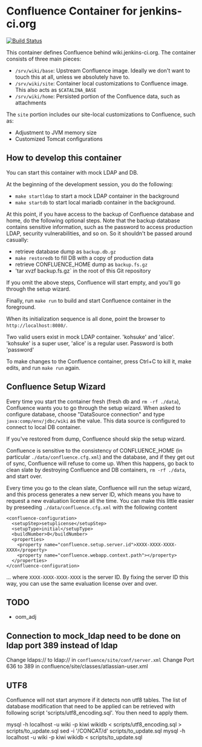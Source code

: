 # Confluence Container for jenkins-ci.org
[![Build Status](http://ci.jenkins-ci.org/buildStatus/icon?job=infra_confluence)](http://ci.jenkins-ci.org/view/Infrastructure/job/infra_confluence/)

This container defines Confluence behind wiki.jenkins-ci.org.
The container consists of three main pieces:

* `/srv/wiki/base`: Upstream Confluence image. Ideally we don't want to touch this at all, unless we absolutely have to.
* `/srv/wiki/site`: Container local customizations to Confluence image. This also acts as `$CATALINA_BASE`
* `/srv/wiki/home`: Persisted portion of the Confluence data, such as attachments

The `site` portion includes our site-local customizations to Confluence, such as:

* Adjustment to JVM memory size
* Customized Tomcat configurations

## How to develop this container
You can start this container with mock LDAP and DB.

At the beginning of the development session, you do the following:

* `make startldap` to start a mock LDAP container in the background
* `make startdb` to start local mariadb container in the background.

At this point, if you have access to the backup of Confluence database and home, do the following optional steps.
Note that the backup database contains sensitive information, such as the password to access production LDAP,
security vulnerabilities, and so on. So it shouldn't be passed around casually:

* retrieve database dump as `backup.db.gz`
* `make restoredb` to fill DB with a copy of production data
* retrieve CONFLUENCE_HOME dump as `backup.fs.gz`
* 'tar xvzf backup.fs.gz` in the root of this Git repository

If you omit the above steps, Confluence will start empty, and you'll go through the setup wizard.

Finally, run `make run` to build and start Confluence container in the foreground.

When its initialization sequence is all done, point the browser to `http://localhost:8080/`.

Two valid users exist in mock LDAP container. 'kohsuke' and 'alice'.
'kohsuke' is a super user, 'alice' is a regular user. Password is both 'password'

To make changes to the Confluence container, press Ctrl+C to kill it,
make edits, and run `make run` again.

## Confluence Setup Wizard

Every time you start the container fresh (fresh db and `rm -rf ./data`), Confluence wants you to go
through the setup wizard.  When asked to configure database, choose "DataSource connection" and
type `java:comp/env/jdbc/wiki` as the value. This data source is configured to connect to local DB container.

If you've restored from dump, Confluence should skip the setup wizard.

Confluence is sensitive to the consistency of CONFLUENCE_HOME (in particular `./data/confluence.cfg.xml`)
and the database, and if they get out of sync, Confluence will refuse to come up. When this happens,
go back to clean slate by destroying Confluence and DB containers, `rm -rf ./data`, and start over.

Every time you go to the clean slate, Confluence will run the setup wizard, and this
process generates a new server ID, which means you have to request
a new evaluation license all the time. You can make this little easier by preseeding `./data/confluence.cfg.xml`
with the following content

    <confluence-configuration>
      <setupStep>setuplicense</setupStep>
      <setupType>initial</setupType>
      <buildNumber>0</buildNumber>
      <properties>
        <property name="confluence.setup.server.id">XXXX-XXXX-XXXX-XXXX</property>
        <property name="confluence.webapp.context.path"></property>
      </properties>
    </confluence-configuration>

... where `XXXX-XXXX-XXXX-XXXX` is the server ID. By fixing the server ID this way,
you can use the same evaluation license over and over.


## TODO
* oom_adj

## Connection to mock_ldap need to be done on ldap port 389 instead of ldap
Change ldaps:// to ldap:// in `confluence/site/conf/server.xml`
Change Port 636 to 389 in confluence/site/classes/atlassian-user.xml

## UTF8
Confluence will not start anymore if it detects non utf8 tables.
The list of database modification that need to be applied can be retrieved with following script 'scripts/utf8_encoding.sql'.
You then need to apply them.

  mysql -h localhost -u wiki -p kiwi wikidb < scripts/utf8_encoding.sql > scripts/to_update.sql
  sed -i '/CONCAT/d' scripts/to_update.sql
  mysql -h localhost -u wiki -p kiwi wikidb < scripts/to_update.sql

